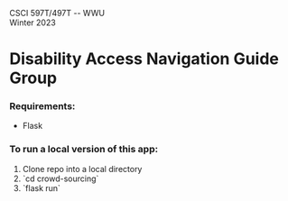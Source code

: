 CSCI 597T/497T -- WWU  
Winter 2023
<h1> Disability Access Navigation Guide Group </h1>

<h3> Requirements: </h3>
<ul>
   <li> Flask </li>
</ul>

<h3> To run a local version of this app: </h3>

<ol>
   <li> Clone repo into a local directory </li>
   <li> `cd crowd-sourcing` </li>
   <li> `flask run`
</ol>



